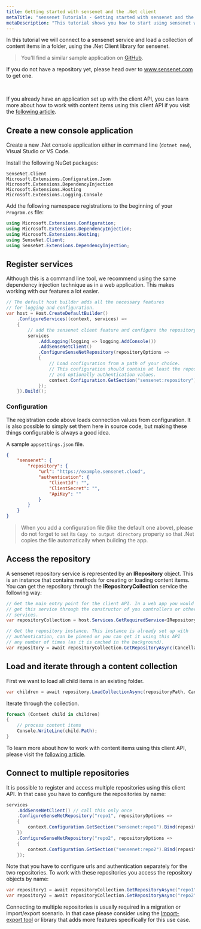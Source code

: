 ```yaml
---
title: Getting started with sensenet and the .Net client
metaTitle: "sensenet Tutorials - Getting started with sensenet and the .Net client"
metaDescription: "This tutorial shows you how to start using sensenet with the .Net client API."
---
```


In this tutorial we will connect to a sensenet service and load a collection of content items in a folder, using the .Net Client library for sensenet.

> You'll find a similar sample application on [GitHub](https://github.com/SenseNet/sn-client-dotnet/src/SenseNet.Client.DemoConsole).

<note severity="info">If you do not have a repository yet, please head over to <a href="https://www.sensenet.com">www.sensenet.com</a> to get one.</note>
<div>&nbsp;</div>

If you already have an application set up with the client API, you can learn more about how to work with content items using this client API if you visit the [following article](/tutorials/content/manage-content-dotnet).

## Create a new console application
Create a new .Net console application either in command line (`dotnet new`), Visual Studio or VS Code.

Install the following NuGet packages:

```
SenseNet.Client
Microsoft.Extensions.Configuration.Json
Microsoft.Extensions.DependencyInjection
Microsoft.Extensions.Hosting
Microsoft.Extensions.Logging.Console
```

Add the following namespace registrations to the beginning of your `Program.cs` file:

```csharp
using Microsoft.Extensions.Configuration;
using Microsoft.Extensions.DependencyInjection;
using Microsoft.Extensions.Hosting;
using SenseNet.Client;
using SenseNet.Extensions.DependencyInjection;
```

## Register services
Although this is a command line tool, we recommend using the same dependency injection technique as in a web application. This makes working with our features a lot easier.

```csharp
// The default host builder adds all the necessary features
// for logging and configuration.
var host = Host.CreateDefaultBuilder()
    .ConfigureServices((context, services) =>
    {
        // add the sensenet client feature and configure the repository
        services
            .AddLogging(logging => logging.AddConsole())
            .AddSenseNetClient()
            .ConfigureSenseNetRepository(repositoryOptions =>
            {
                // Load configuration from a path of your choice.
                // This configuration should contain at least the repository url
                // and optionally authentication values.
                context.Configuration.GetSection("sensenet:repository").Bind(repositoryOptions);
            });
    }).Build();
```

### Configuration
The registration code above loads connection values from configuration. It is also possible to simply set them here in source code, but making these things configurable is always a good idea.

A sample `appsettings.json` file.

```json
{
    "sensenet": {
        "repository": {
            "url": "https://example.sensenet.cloud",
            "authentication": {
                "ClientId": "",
                "ClientSecret": "",
                "ApiKey": ""
            }
        }
    }
}
```

> When you add a configuration file (like the default one above), please do not forget to set its `Copy to output directory` property so that .Net copies the file automatically when building the app.

## Access the repository
A sensenet repository service is represented by an **IRepository** object. This is an instance that contains methods for creating or loading content items. You can get the repository through the **IRepositoryCollection** service the following way:

```csharp
// Get the main entry point for the client API. In a web app you would
// get this service through the constructor of you controllers or other
// services.
var repositoryCollection = host.Services.GetRequiredService<IRepositoryCollection>();

// Get the repository instance. This instance is already set up with
// authentication, can be pinned or you can get it using this API
// any number of times (as it is cached in the background).
var repository = await repositoryCollection.GetRepositoryAsync(CancellationToken.None);
```

## Load and iterate through a content collection
First we want to load all child items in an existing folder.

```csharp
var children = await repository.LoadCollectionAsync(repositoryPath, CancellationToken.None);
```

Iterate through the collection.

```csharp
foreach (Content child in children)
{
    // process content items
    Console.WriteLine(child.Path);
}
```

To learn more about how to work with content items using this client API, please visit the [following article](/tutorials/content/manage-content-dotnet).

## Connect to multiple repositories
It is possible to register and access multiple repositories using this client API. In that case you have to configure the repositories by name:

```csharp
services
    .AddSenseNetClient() // call this only once
    .ConfigureSenseNetRepository("repo1", repositoryOptions =>
    {
        context.Configuration.GetSection("sensenet:repo1").Bind(repositoryOptions);
    })
    .ConfigureSenseNetRepository("repo2", repositoryOptions =>
    {
        context.Configuration.GetSection("sensenet:repo2").Bind(repositoryOptions);
    });
```

Note that you have to configure urls and authentication separately for the two repositories.
To work with these repositories you access the repository objects by name:

```csharp
var repository1 = await repositoryCollection.GetRepositoryAsync("repo1", CancellationToken.None);
var repository2 = await repositoryCollection.GetRepositoryAsync("repo2", CancellationToken.None);
```

Connecting to multiple repositories is usually required in a migration or import/export scenario. In that case please consider using the [Import-export tool](/tutorials/content/import-export) or library that adds more features specifically for this use case.

